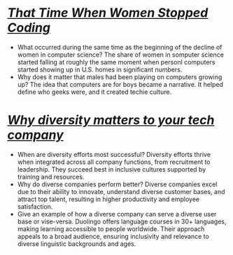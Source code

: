 # ***[That Time When Women Stopped Coding](https://www.npr.org/sections/money/2014/10/21/357629765/when-women-stopped-coding)***
* What occurred during the same time as the beginning of the decline of women in computer science?
The share of women in somputer science started falling at roughly the same moment when personl computers started showing up in U.S. homes in significant numbers.
* Why does it matter that males had been playing on computers growing up?
The idea that computers are for boys became a narrative. It helped define who geeks were, and it created techie culture.
# ***[Why diversity matters to your tech company](https://informationisbeautiful.net/visualizations/diversity-in-tech/)***
* When are diversity efforts most successful?
Diversity efforts thrive when integrated across all company functions, from recruitment to leadership. They succeed best in inclusive cultures supported by training and resources.
* Why do diverse companies perform better?
Diverse companies excel due to their ability to innovate, understand diverse customer bases, and attract top talent, resulting in higher productivity and employee satisfaction.
* Give an example of how a diverse company can serve a diverse user base or vise-versa.
Duolingo offers language courses in 30+ languages, making learning accessible to people worldwide. Their approach appeals to a broad audience, ensuring inclusivity and relevance to diverse linguistic backgrounds and ages.
